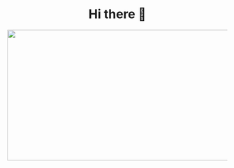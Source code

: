 <h1 align="center">Hi there 👋</h1>

<p align="center">
<img
  src="https://render.gitanimals.org/farms/theabelsss"
  width="600"
  height="300"
/>
</p>

